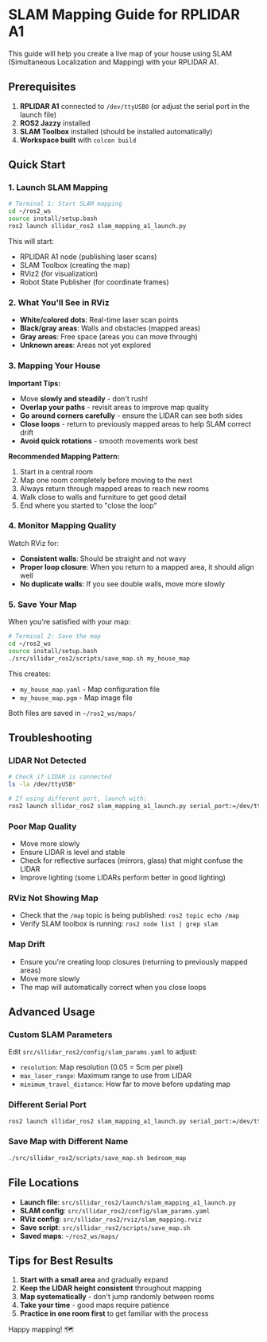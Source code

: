 # SLAM Mapping Guide for RPLIDAR A1

This guide will help you create a live map of your house using SLAM (Simultaneous Localization and Mapping) with your RPLIDAR A1.

## Prerequisites

1. **RPLIDAR A1** connected to `/dev/ttyUSB0` (or adjust the serial port in the launch file)
2. **ROS2 Jazzy** installed
3. **SLAM Toolbox** installed (should be installed automatically)
4. **Workspace built** with `colcon build`

## Quick Start

### 1. Launch SLAM Mapping

```bash
# Terminal 1: Start SLAM mapping
cd ~/ros2_ws
source install/setup.bash
ros2 launch sllidar_ros2 slam_mapping_a1_launch.py
```

This will start:
- RPLIDAR A1 node (publishing laser scans)
- SLAM Toolbox (creating the map)
- RViz2 (for visualization)
- Robot State Publisher (for coordinate frames)

### 2. What You'll See in RViz

- **White/colored dots**: Real-time laser scan points
- **Black/gray areas**: Walls and obstacles (mapped areas)
- **Gray areas**: Free space (areas you can move through)
- **Unknown areas**: Areas not yet explored

### 3. Mapping Your House

**Important Tips:**
- Move **slowly and steadily** - don't rush!
- **Overlap your paths** - revisit areas to improve map quality
- **Go around corners carefully** - ensure the LIDAR can see both sides
- **Close loops** - return to previously mapped areas to help SLAM correct drift
- **Avoid quick rotations** - smooth movements work best

**Recommended Mapping Pattern:**
1. Start in a central room
2. Map one room completely before moving to the next
3. Always return through mapped areas to reach new rooms
4. Walk close to walls and furniture to get good detail
5. End where you started to "close the loop"

### 4. Monitor Mapping Quality

Watch RViz for:
- **Consistent walls**: Should be straight and not wavy
- **Proper loop closure**: When you return to a mapped area, it should align well
- **No duplicate walls**: If you see double walls, move more slowly

### 5. Save Your Map

When you're satisfied with your map:

```bash
# Terminal 2: Save the map
cd ~/ros2_ws
source install/setup.bash
./src/sllidar_ros2/scripts/save_map.sh my_house_map
```

This creates:
- `my_house_map.yaml` - Map configuration file
- `my_house_map.pgm` - Map image file

Both files are saved in `~/ros2_ws/maps/`

## Troubleshooting

### LIDAR Not Detected
```bash
# Check if LIDAR is connected
ls -la /dev/ttyUSB*

# If using different port, launch with:
ros2 launch sllidar_ros2 slam_mapping_a1_launch.py serial_port:=/dev/ttyUSB1
```

### Poor Map Quality
- Move more slowly
- Ensure LIDAR is level and stable
- Check for reflective surfaces (mirrors, glass) that might confuse the LIDAR
- Improve lighting (some LIDARs perform better in good lighting)

### RViz Not Showing Map
- Check that the `/map` topic is being published: `ros2 topic echo /map`
- Verify SLAM toolbox is running: `ros2 node list | grep slam`

### Map Drift
- Ensure you're creating loop closures (returning to previously mapped areas)
- Move more slowly
- The map will automatically correct when you close loops

## Advanced Usage

### Custom SLAM Parameters

Edit `src/sllidar_ros2/config/slam_params.yaml` to adjust:
- `resolution`: Map resolution (0.05 = 5cm per pixel)
- `max_laser_range`: Maximum range to use from LIDAR
- `minimum_travel_distance`: How far to move before updating map

### Different Serial Port

```bash
ros2 launch sllidar_ros2 slam_mapping_a1_launch.py serial_port:=/dev/ttyUSB1
```

### Save Map with Different Name

```bash
./src/sllidar_ros2/scripts/save_map.sh bedroom_map
```

## File Locations

- **Launch file**: `src/sllidar_ros2/launch/slam_mapping_a1_launch.py`
- **SLAM config**: `src/sllidar_ros2/config/slam_params.yaml`
- **RViz config**: `src/sllidar_ros2/rviz/slam_mapping.rviz`
- **Save script**: `src/sllidar_ros2/scripts/save_map.sh`
- **Saved maps**: `~/ros2_ws/maps/`

## Tips for Best Results

1. **Start with a small area** and gradually expand
2. **Keep the LIDAR height consistent** throughout mapping
3. **Map systematically** - don't jump randomly between rooms
4. **Take your time** - good maps require patience
5. **Practice in one room first** to get familiar with the process

Happy mapping! 🗺️
